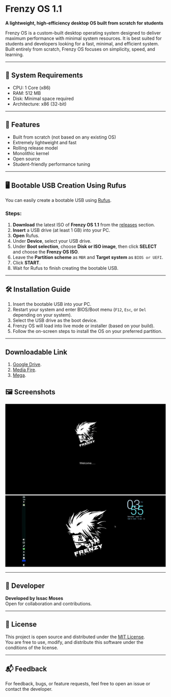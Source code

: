# Frenzy OS 1.1

**A lightweight, high-efficiency desktop OS built from scratch for students**

Frenzy OS is a custom-built desktop operating system designed to deliver maximum performance with minimal system resources. It is best suited for students and developers looking for a fast, minimal, and efficient system. Built entirely from scratch, Frenzy OS focuses on simplicity, speed, and learning.

---

## 🔧 System Requirements

- CPU: 1 Core (x86)
- RAM: 512 MB
- Disk: Minimal space required
- Architecture: x86 (32-bit)

---

## 🚀 Features

- Built from scratch (not based on any existing OS)
- Extremely lightweight and fast
- Rolling release model
- Monolithic kernel
- Open source
- Student-friendly performance tuning

---

## 🖥️ Bootable USB Creation Using Rufus

You can easily create a bootable USB using [Rufus](https://rufus.ie/).

### Steps:
1. **Download** the latest ISO of **Frenzy OS 1.1** from the [releases](#) section.
2. **Insert** a USB drive (at least 1 GB) into your PC.
3. **Open** Rufus.
4. Under **Device**, select your USB drive.
5. Under **Boot selection**, choose **Disk or ISO image**, then click **SELECT** and choose the **Frenzy OS ISO**.
6. Leave the **Partition scheme** as `MBR` and **Target system** as `BIOS or UEFI`.
7. Click **START**.
8. Wait for Rufus to finish creating the bootable USB.

---

## 🛠️ Installation Guide

1. Insert the bootable USB into your PC.
2. Restart your system and enter BIOS/Boot menu (`F12`, `Esc`, or `Del` depending on your system).
3. Select the USB drive as the boot device.
4. Frenzy OS will load into live mode or installer (based on your build).
5. Follow the on-screen steps to install the OS on your preferred partition.

---
## Downloadable Link
1. [Google Drive](https://drive.google.com/file/d/1TRtomH9dwTwfQif01pwq66C7rB-0gyff/view?usp=sharing).
2. [Media Fire](https://www.mediafire.com/file/hdujwp2087kg0tx/Frenzy+1.1.iso/file).
3. [Mega](https://mega.nz/file/Ck4QFawa#RteibJe3Lw-I5A3xPIb5pnnjOurxGKYgLuONeaZeJCQ).
## 🖼️ Screenshots



![Frenzy OS Boot Screen](Screenshots/boot.JPG)
![Frenzy OS Desktop](Screenshots/desktop.jpg)

---

## 👤 Developer

**Developed by Issac Moses**  
Open for collaboration and contributions.

---

## 📜 License

This project is open source and distributed under the [MIT License](https://opensource.org/licenses/MIT).  
You are free to use, modify, and distribute this software under the conditions of the license.

---

## 📬 Feedback

For feedback, bugs, or feature requests, feel free to open an issue or contact the developer.

